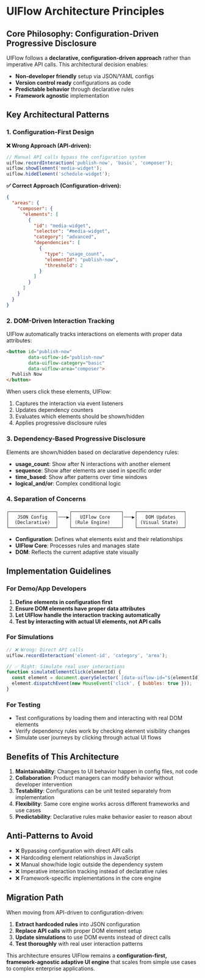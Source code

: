 # UIFlow Architecture Principles

## Core Philosophy: Configuration-Driven Progressive Disclosure

UIFlow follows a **declarative, configuration-driven approach** rather than imperative API calls. This architectural decision enables:

- **Non-developer friendly** setup via JSON/YAML configs
- **Version control ready** configurations as code
- **Predictable behavior** through declarative rules
- **Framework agnostic** implementation

## Key Architectural Patterns

### 1. Configuration-First Design

**❌ Wrong Approach (API-driven):**
```javascript
// Manual API calls bypass the configuration system
uiflow.recordInteraction('publish-now', 'basic', 'composer');
uiflow.showElement('media-widget');
uiflow.hideElement('schedule-widget');
```

**✅ Correct Approach (Configuration-driven):**
```json
{
  "areas": {
    "composer": {
      "elements": [
        {
          "id": "media-widget",
          "selector": "#media-widget", 
          "category": "advanced",
          "dependencies": [
            {
              "type": "usage_count",
              "elementId": "publish-now",
              "threshold": 2
            }
          ]
        }
      ]
    }
  }
}
```

### 2. DOM-Driven Interaction Tracking

UIFlow automatically tracks interactions on elements with proper data attributes:

```html
<button id="publish-now" 
        data-uiflow-id="publish-now"
        data-uiflow-category="basic" 
        data-uiflow-area="composer">
  Publish Now
</button>
```

When users click these elements, UIFlow:
1. Captures the interaction via event listeners
2. Updates dependency counters
3. Evaluates which elements should be shown/hidden
4. Applies progressive disclosure rules

### 3. Dependency-Based Progressive Disclosure

Elements are shown/hidden based on declarative dependency rules:

- **usage_count**: Show after N interactions with another element
- **sequence**: Show after elements are used in specific order  
- **time_based**: Show after patterns over time windows
- **logical_and/or**: Complex conditional logic

### 4. Separation of Concerns

```
┌─────────────────┐    ┌──────────────────┐    ┌─────────────────┐
│   JSON Config   │───▶│   UIFlow Core    │───▶│   DOM Updates   │
│  (Declarative)  │    │ (Rule Engine)    │    │ (Visual State)  │
└─────────────────┘    └──────────────────┘    └─────────────────┘
```

- **Configuration**: Defines what elements exist and their relationships
- **UIFlow Core**: Processes rules and manages state
- **DOM**: Reflects the current adaptive state visually

## Implementation Guidelines

### For Demo/App Developers

1. **Define elements in configuration first**
2. **Ensure DOM elements have proper data attributes**
3. **Let UIFlow handle the interaction tracking automatically**
4. **Test by interacting with actual UI elements, not API calls**

### For Simulations

```javascript
// ❌ Wrong: Direct API calls
uiflow.recordInteraction('element-id', 'category', 'area');

// ✅ Right: Simulate real user interactions
function simulateElementClick(elementId) {
  const element = document.querySelector(`[data-uiflow-id="${elementId}"]`);
  element.dispatchEvent(new MouseEvent('click', { bubbles: true }));
}
```

### For Testing

- Test configurations by loading them and interacting with real DOM elements
- Verify dependency rules work by checking element visibility changes
- Simulate user journeys by clicking through actual UI flows

## Benefits of This Architecture

1. **Maintainability**: Changes to UI behavior happen in config files, not code
2. **Collaboration**: Product managers can modify behavior without developer intervention
3. **Testability**: Configurations can be unit tested separately from implementation
4. **Flexibility**: Same core engine works across different frameworks and use cases
5. **Predictability**: Declarative rules make behavior easier to reason about

## Anti-Patterns to Avoid

- ❌ Bypassing configuration with direct API calls
- ❌ Hardcoding element relationships in JavaScript
- ❌ Manual show/hide logic outside the dependency system  
- ❌ Imperative interaction tracking instead of declarative rules
- ❌ Framework-specific implementations in the core engine

## Migration Path

When moving from API-driven to configuration-driven:

1. **Extract hardcoded rules** into JSON configuration
2. **Replace API calls** with proper DOM element setup
3. **Update simulations** to use DOM events instead of direct calls
4. **Test thoroughly** with real user interaction patterns

This architecture ensures UIFlow remains a **configuration-first, framework-agnostic adaptive UI engine** that scales from simple use cases to complex enterprise applications.
